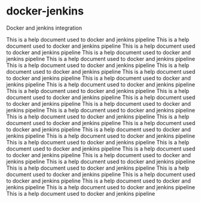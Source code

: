 # docker-jenkins
Docker and jenkins integration

This is a help document used to  docker and jenkins pipeline 
This is a help document used to  docker and jenkins pipeline 
This is a help document used to  docker and jenkins pipeline 
This is a help document used to  docker and jenkins pipeline 
This is a help document used to  docker and jenkins pipeline 
This is a help document used to  docker and jenkins pipeline 
This is a help document used to  docker and jenkins pipeline 
This is a help document used to  docker and jenkins pipeline 
This is a help document used to  docker and jenkins pipeline 
This is a help document used to  docker and jenkins pipeline 
This is a help document used to  docker and jenkins pipeline 
This is a help document used to  docker and jenkins pipeline 
This is a help document used to  docker and jenkins pipeline 
This is a help document used to  docker and jenkins pipeline 
This is a help document used to  docker and jenkins pipeline 
This is a help document used to  docker and jenkins pipeline 
This is a help document used to  docker and jenkins pipeline 
This is a help document used to  docker and jenkins pipeline 
This is a help document used to  docker and jenkins pipeline 
This is a help document used to  docker and jenkins pipeline 
This is a help document used to  docker and jenkins pipeline 
This is a help document used to  docker and jenkins pipeline 
This is a help document used to  docker and jenkins pipeline 
This is a help document used to  docker and jenkins pipeline 
This is a help document used to  docker and jenkins pipeline 
This is a help document used to  docker and jenkins pipeline 
This is a help document used to  docker and jenkins pipeline 
This is a help document used to  docker and jenkins pipeline 
This is a help document used to  docker and jenkins pipeline 
This is a help document used to  docker and jenkins pipeline 
This is a help document used to  docker and jenkins pipeline 

